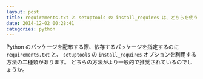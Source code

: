 ```yaml
---
layout: post
title: requirements.txt と setuptools の install_requires は、どちらを使うべきですか
date: 2014-12-02 00:28:41
categories: python
---
```

<!-- {% raw %} -->
<p>Python のパッケージを配布する際、依存するパッケージを指定するのに <code>requirements.txt</code> と、 <code>setuptools</code> の <code>install_requires</code> オプションを利用する方法の二種類があります。
どちらの方法がより一般的で推奨されているのでしょうか。</p>
<!-- {% endraw %} -->
